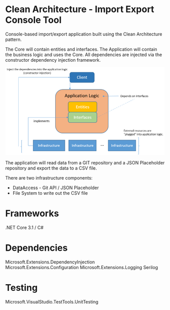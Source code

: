 # Clean Architecture - Import Export Console Tool
Console-based import/export application built using the Clean Architecture pattern. 

The Core will contain entities and interfaces.  The Application will contain the business logic and uses the Core.  All dependencies are injected via the constructor dependency injection framework.

![Clean Architecture Diagram](/Clean-Architecture-Diagram.png)

The application will read data from a GIT repository and a JSON Placeholder repository and export the data to a CSV file.

There are two infrastructure components:
* DataAccess - Git API / JSON Placeholder
* File System to write out the CSV file

# Frameworks
.NET Core 3.1 / C# 

# Dependencies
Microsoft.Extensions.DependencyInjection
Microsoft.Extensions.Configuration
Microsoft.Extensions.Logging
Serilog

# Testing
Microsoft.VisualStudio.TestTools.UnitTesting

